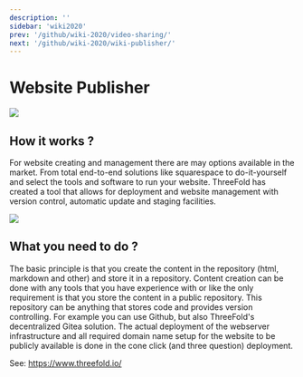 ```yaml
---
description: ''
sidebar: 'wiki2020'
prev: '/github/wiki-2020/video-sharing/'
next: '/github/wiki-2020/wiki-publisher/'
---
```


# Website Publisher

![](/wiki-2020/website_browser.png)

## How it works ?

For website creating and management there are may options available in the market.  From total end-to-end solutions  like squarespace to do-it-yourself and select the tools and software to run your website.  ThreeFold has created a tool that allows for deployment and website management with version control, automatic update and staging facilities.

![](/wiki-2020/web_site_deployment.png)

## What you need to do ?

The basic principle is that you create the content in the repository (html, markdown and other) and store it in a repository.  Content creation can be done with any tools that you have experience with or like the only requirement is that you store the content in a public repository. This repository can be anything that stores code and provides version controlling.  For example you can use Github, but also ThreeFold's decentralized Gitea solution.  The actual deployment of the webserver infrastructure and all required domain name setup for the website to be publicly available is done in the cone click (and three question) deployment.

See: https://www.threefold.io/

<!-- 
### Deploy

create widget which does following,
widget needs to be here in iframe


- [ ] size: small/mid/large
  - small limited amount of visitors per month
  - large ...
- [ ] location (mention more locations coming soon)
  - Ghent
  - Vienna
- [ ] name
  - name as used in solution (in the webui and on web)
- [ ] domain (name is prefix of this)
  - ava.tf
  - 3x0.me
  - refit.earth
  - co30.org
  - ninja.tf
  - base.tf
  - tf9.io
- [ ] git url
  - check in wizard git url works
- [ ] sshkey yes/no
  - if yes, ask sshkey for remote login

  - always deploy on ipv6 public
  - always deploy on webgateway


### Manual

- link to manual (TODO: check good enough)

 -->
